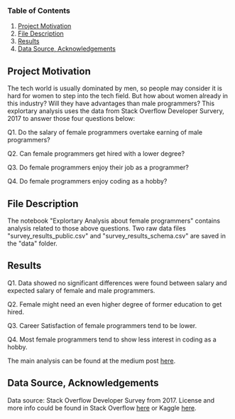 ### Table of Contents

1. [Project Motivation](#motivation)
2. [File Description](#files)
3. [Results](#results)
4. [Data Source, Acknowledgements](#source)

## Project Motivation <a name="motivation"></a>

The tech world is usually dominated by men, so people may consider it is hard for women to step into the tech field. 
But how about women already in this industry? Will they have advantages than male programmers?
This explortary analysis uses the data from Stack Overflow Developer Survery, 2017 to answer those four questions below:

Q1. Do the salary of female programmers overtake earning of male programmers?

Q2. Can female programmers get hired with a lower degree?

Q3. Do female programmers enjoy their job as a programmer?

Q4. Do female programmers enjoy coding as a hobby?

## File Description <a name="files"></a>

The notebook "Explortary Analysis about female programmers" contains analysis related to those above questions. Two raw data files "survey_results_public.csv" and "survey_results_schema.csv" are saved in the "data" folder.  

## Results <a name="results"></a>

Q1. Data showed no significant differences were found between salary and expected salary of female and male programmers.

Q2. Female might need an even higher degree of former education to get hired.

Q3. Career Satisfaction of female programmers tend to be lower.

Q4. Most female programmers tend to show less interest in coding as a hobby.

The main analysis can be found at the medium post [here](https://medium.com/@kellyhe214/can-we-guess-whether-female-programmers-have-an-advantage-in-the-tech-world-8d3ad26ad5bd).

## Data Source, Acknowledgements<a name="source"></a>

Data source: Stack Overflow Developer Survey from 2017. License and more info could be found in Stack Overflow [here](https://insights.stackoverflow.com/survey/2017) or Kaggle [here](https://www.kaggle.com/stackoverflow/so-survey-2017/data).



